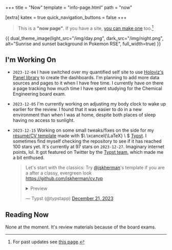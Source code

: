 +++
title = "Now"
template = "info-page.html"
path = "now"

[extra]
katex = true
quick_navigation_buttons = false
+++

> This is a **"now page"**. If you have a site, [you can make one](http://nownownow.com/about) too.[^1]

{{ dual_theme_image(light_src="/img/day.png", dark_src="/img/night.png", alt="Sunrise and sunset background in Pokemon RSE", full_width=true) }}

<!-- {{ full_width_image(src="/img/sunrise-sunset.gif", alt="Sunrise and sunset background in Pokemon RSE") }} -->

<!-- > Also check out [**howis.jskherman.com**](https://howis.jskherman.com) for some stats and the [gists](@/gists/_index.md) section for other stuff. -->


## I'm Working On

- `2023-12-04` I have switched over my quantified self site to use [Holoviz's Panel library](https://panel.holoviz.org) to create the dashboards. I'm planning to add more data sources and pages to it when I have free time. I currently have on there a page tracking how much time I have spent studying for the Chemical Engineering board exam.

- `2023-12-05` I'm currently working on adjusting my body clock to wake up earlier for the review. I found that it was easier to do in a new environment than when I was at home, despite both places of sleep having no access to sunlight.

- `2023-12-15` Working on some small tweaks/fixes on the side for my [résumé/CV template](https://github.com/jskherman/cv.typ) made with $\ \xcancel{\LaTeX} \ $ [Typst](https://typst.app). I sometimes find myself checking the repository to see if it has reached 100 stars yet. It's currently at 97 stars on `2023-12-27`. Imaginary internet points, lol. It got featured on Twitter by the [Typst team](https://twitter.com/typstapp), which made me a bit enthused.
  > Let's start with the classics: Try [@jskherman](https://twitter.com/jskherman?ref_src=twsrc%5Etfw)'s template if you are a after a classy, evergreen look <https://github.com/jskherman/cv.typ>
  >
  > <details><summary>Preview</summary>{{ image_toggler(default_src="https://github.com/jskherman/imprecv/raw/main/assets/thumbnail.1.png", toggled_src="https://github.com/jskherman/imprecv/raw/main/assets/thumbnail.2.png", default_alt="Page 1 Template Preview", toggled_alt="Page 2 Template Preview") }}</details>
  >
  > &mdash; Typst (@typstapp) [December 21, 2023](https://twitter.com/typstapp/status/1737806834000441835?ref_src=twsrc%5Etfw)

## Reading Now

None at the moment. It's review materials because of the board exams.

<!--
## Curated Links

<iframe style="border: 0; width: 100%; height: 650px; margin-bottom: 1em;" allowfullscreen frameborder="0" src="https://raindrop.io/jskherman/a-34884779/embed/theme=auto&hide=note%2Cexcerpt&sort=-created"></iframe>
-->

<!-- footnotes -->

[^1]: For past updates see [this page](@/pages/past.md).
